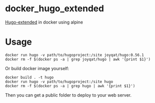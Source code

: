 # docker_hugo_extended

[Hugo-extended](https://github.com/gohugoio/hugo) in docker using alpine

# Usage

```shell
docker run hugo -v path/to/hugoproject:/site joyqat/hugo:0.56.1
docker rm -f $(docker ps -a | grep joyqat/hugo | awk '{print $1}')
```

Or build docker image yourself:

```shell
docker build . -t hugo
docker run hugo -v path/to/hugoproject:/site hugo
docker rm -f $(docker ps -a | grep hugo | awk '{print $1}')
```

Then you can get a public folder to deploy to your web server.

